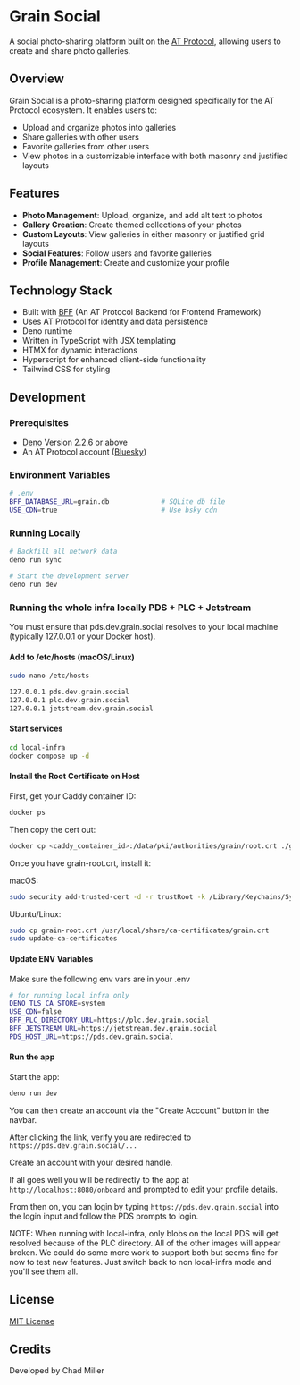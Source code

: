 # Grain Social

A social photo-sharing platform built on the [AT Protocol](https://atproto.com),
allowing users to create and share photo galleries.

## Overview

Grain Social is a photo-sharing platform designed specifically for the AT
Protocol ecosystem. It enables users to:

- Upload and organize photos into galleries
- Share galleries with other users
- Favorite galleries from other users
- View photos in a customizable interface with both masonry and justified
  layouts

## Features

- **Photo Management**: Upload, organize, and add alt text to photos
- **Gallery Creation**: Create themed collections of your photos
- **Custom Layouts**: View galleries in either masonry or justified grid layouts
- **Social Features**: Follow users and favorite galleries
- **Profile Management**: Create and customize your profile

## Technology Stack

- Built with [BFF](https://github.com/bigmoves/bff) (An AT Protocol Backend for
  Frontend Framework)
- Uses AT Protocol for identity and data persistence
- Deno runtime
- Written in TypeScript with JSX templating
- HTMX for dynamic interactions
- Hyperscript for enhanced client-side functionality
- Tailwind CSS for styling

## Development

### Prerequisites

- [Deno](https://deno.land/manual/getting_started/installation) Version 2.2.6 or
  above
- An AT Protocol account ([Bluesky](https://bsky.app))

### Environment Variables

```bash
# .env
BFF_DATABASE_URL=grain.db             # SQLite db file
USE_CDN=true                          # Use bsky cdn
```

### Running Locally

```bash
# Backfill all network data
deno run sync

# Start the development server
deno run dev
```

### Running the whole infra locally PDS + PLC + Jetstream

You must ensure that pds.dev.grain.social resolves to your local machine
(typically 127.0.0.1 or your Docker host).

#### Add to /etc/hosts (macOS/Linux)

```bash
sudo nano /etc/hosts
```

```bash
127.0.0.1 pds.dev.grain.social
127.0.0.1 plc.dev.grain.social
127.0.0.1 jetstream.dev.grain.social
```

#### Start services

```bash
cd local-infra
docker compose up -d
```

#### Install the Root Certificate on Host

First, get your Caddy container ID:

```bash
docker ps
```

Then copy the cert out:

```bash
docker cp <caddy_container_id>:/data/pki/authorities/grain/root.crt ./grain-root.crt
```

Once you have grain-root.crt, install it:

macOS:

```bash
sudo security add-trusted-cert -d -r trustRoot -k /Library/Keychains/System.keychain grain-root.crt
```

Ubuntu/Linux:

```bash
sudo cp grain-root.crt /usr/local/share/ca-certificates/grain.crt
sudo update-ca-certificates
```

#### Update ENV Variables

Make sure the following env vars are in your .env

```bash
# for running local infra only
DENO_TLS_CA_STORE=system
USE_CDN=false
BFF_PLC_DIRECTORY_URL=https://plc.dev.grain.social
BFF_JETSTREAM_URL=https://jetstream.dev.grain.social
PDS_HOST_URL=https://pds.dev.grain.social
```

#### Run the app

Start the app:

```bash
deno run dev
```

You can then create an account via the "Create Account" button in the navbar.

After clicking the link, verify you are redirected to
`https://pds.dev.grain.social/...`

Create an account with your desired handle.

If all goes well you will be redirectly to the app at
`http://localhost:8080/onboard` and prompted to edit your profile details.

From then on, you can login by typing `https://pds.dev.grain.social` into the
login input and follow the PDS prompts to login.

NOTE: When running with local-infra, only blobs on the local PDS will get
resolved because of the PLC directory. All of the other images will appear
broken. We could do some more work to support both but seems fine for now to
test new features. Just switch back to non local-infra mode and you'll see them
all.

## License

[MIT License](LICENSE)

## Credits

Developed by Chad Miller
